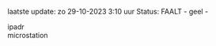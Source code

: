 laatste update: 
zo 29-10-2023  3:10   uur 
Status: FAALT - geel - 
<div class="service R">ipadr</div><div class="service Y">microstation</div>